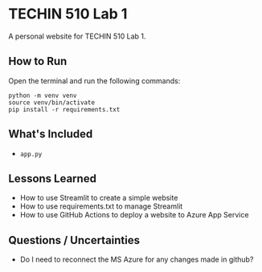 # TECHIN 510 Lab 1

A personal website for TECHIN 510 Lab 1.

## How to Run

Open the terminal and run the following commands:

```
python -m venv venv
source venv/bin/activate
pip install -r requirements.txt
```

## What's Included

- `app.py`
  
## Lessons Learned

- How to use Streamlit to create a simple website
- How to use requirements.txt to manage Streamlit
- How to use GitHub Actions to deploy a website to Azure App Service

## Questions / Uncertainties

- Do I need to reconnect the MS Azure for any changes made in github?
